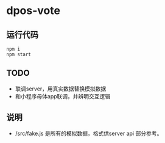 # dpos-vote

## 运行代码
```
npm i
npm start
```

## TODO
* 联调server，用真实数据替换模拟数据
* 和小程序母体app联调，并辨明交互逻辑


## 说明
* /src/fake.js 是所有的模拟数据，格式供server api 部分参考。

